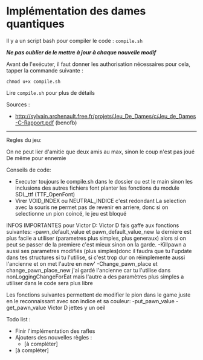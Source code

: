 # Implémentation des dames quantiques

Il y a un script bash pour compiler le code : `compile.sh`

__*Ne pas oublier de le mettre à jour à chaque nouvelle modif*__

Avant de l'exécuter, il faut donner les authorisation nécessaires
pour cela, tapper la commande suivante :
``` 
chmod u+x compile.sh
```
Lire `compile.sh` pour plus de détails

Sources :
- http://sylvain.archenault.free.fr/projets/Jeu_De_Dames/c/Jeu_de_Dames-C-Rapport.pdf (benofb)
___

Regles du jeu:

On ne peut lier d'amitie que deux amis au max, sinon le coup n'est pas joué
De même pour ennemie

Conseils de code:
- Executer toujours le compile.sh dans le dossier ou est le main sinon les inclusions des autres fichiers font planter les fonctions du module SDL_ttf (TTF_OpenFont)
- Virer VOID_INDEX ou NEUTRAL_INDICE c'est redondant
La selection avec la souris ne permet pas de revenir en arriere, donc si on selectionne un pion coincé, le jeu est bloqué

INFOS IMPORTANTES pour Victor D:
Victor D fais gaffe aux fonctions suivantes:
-pawn_default_value et pawn_default_value_new la derniere est plus facile a utiliser (parametres plus simples, plus generaux) alors si on peut se passer de la premiere c'est mieux sinon on la garde.
-Killpawn a aussi ses parametres modifiés (plus simples)donc il faudra que tu l'update dans tes structures si tu l'utilise, si c'est trop dur on réimplemente aussi l'ancienne et on met l'autre en new'
-Change_pawn_place et change_pawn_place_new j'ai gardé l'ancienne car tu l'utilise dans nonLoggingChangeForEat mais l'autre a des paramètres plus simples a utiliser dans 
le code sera plus libre

Les fonctions suivantes permettent de modifier le pion dans le game juste en le reconnaissant avec son indice et sa couleur:
-put_pawn_value
-get_pawn_value
Victor D jettes y un oeil

Todo list :
- Finir l'implémentation des rafles
- Ajouters des nouvelles règles :
    - [à compléter]
- [à compléter]
